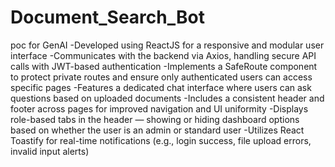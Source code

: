 # Document_Search_Bot
poc  for GenAI
-Developed using ReactJS for a responsive and modular user interface
-Communicates with the backend via Axios, handling secure API calls with JWT-based authentication
-Implements a SafeRoute component to protect private routes and ensure only authenticated users can access specific pages
-Features a dedicated chat interface where users can ask questions based on uploaded documents
-Includes a consistent header and footer across pages for improved navigation and UI uniformity
-Displays role-based tabs in the header — showing or hiding dashboard options based on whether the user is an admin or standard user
-Utilizes React Toastify for real-time notifications (e.g., login success, file upload errors, invalid input alerts)



